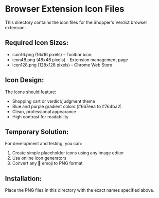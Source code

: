 # Browser Extension Icon Files

This directory contains the icon files for the Shopper's Verdict browser extension.

## Required Icon Sizes:
- icon16.png (16x16 pixels) - Toolbar icon
- icon48.png (48x48 pixels) - Extension management page
- icon128.png (128x128 pixels) - Chrome Web Store

## Icon Design:
The icons should feature:
- Shopping cart or verdict/judgment theme
- Blue and purple gradient colors (#667eea to #764ba2)
- Clean, professional appearance
- High contrast for readability

## Temporary Solution:
For development and testing, you can:
1. Create simple placeholder icons using any image editor
2. Use online icon generators
3. Convert any 🛒 emoji to PNG format

## Installation:
Place the PNG files in this directory with the exact names specified above.